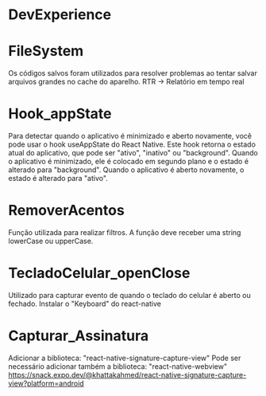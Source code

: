 # DevExperience

# FileSystem

Os códigos salvos foram utilizados para resolver problemas ao tentar salvar arquivos grandes no cache do aparelho.
RTR -> Relatório em tempo real

# Hook_appState

Para detectar quando o aplicativo é minimizado e aberto novamente, você pode usar o hook useAppState do React Native.
Este hook retorna o estado atual do aplicativo, que pode ser "ativo", "inativo" ou "background". Quando o aplicativo é minimizado, ele é colocado em segundo plano e o estado é alterado para "background". Quando o aplicativo é aberto novamente, o estado é alterado para "ativo".

# RemoverAcentos

Função utilizada para realizar filtros. A função deve receber uma string lowerCase ou upperCase.

# TecladoCelular_openClose

Utilizado para capturar evento de quando o teclado do celular é aberto ou fechado.
Instalar o "Keyboard" do react-native

# Capturar_Assinatura

Adicionar a biblioteca: "react-native-signature-capture-view"
Pode ser necessário adicionar também a biblioteca: "react-native-webview"
https://snack.expo.dev/@khattakahmed/react-native-signature-capture-view?platform=android
